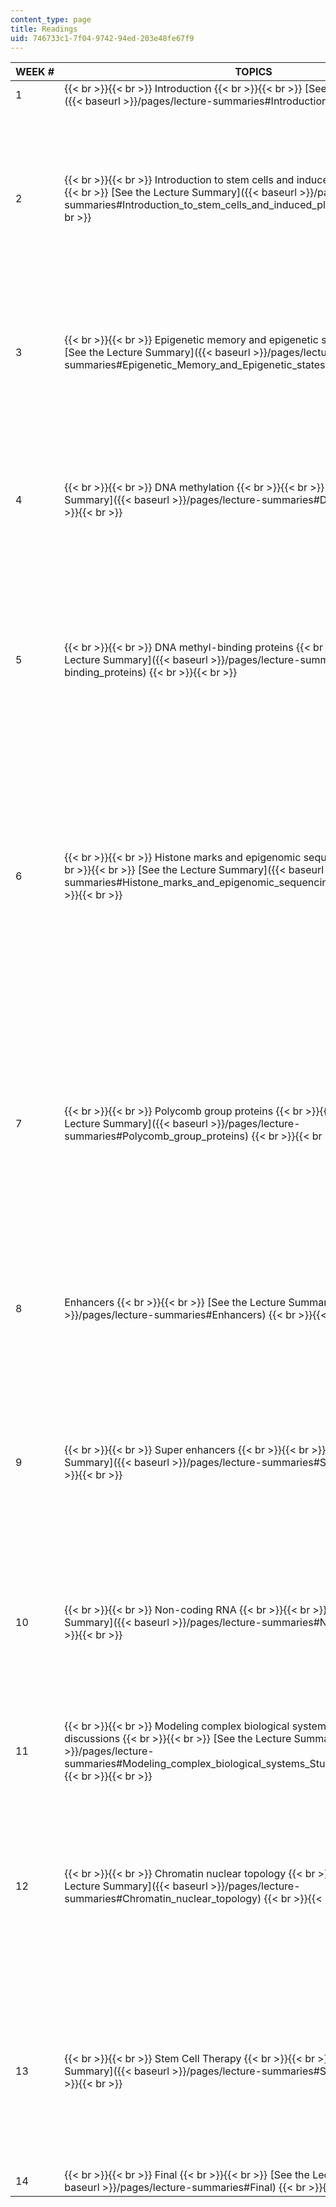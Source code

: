 ```yaml
---
content_type: page
title: Readings
uid: 746733c1-7f04-9742-94ed-203e48fe67f9
---
```


| WEEK # | TOPICS | READINGS |
| --- | --- | --- |
| 1 |  {{< br >}}{{< br >}} Introduction {{< br >}}{{< br >}} [See the Lecture Summary]({{< baseurl >}}/pages/lecture-summaries#Introduction) {{< br >}}{{< br >}}  | No Readings |
| 2 |  {{< br >}}{{< br >}} Introduction to stem cells and induced pluripotency {{< br >}}{{< br >}} [See the Lecture Summary]({{< baseurl >}}/pages/lecture-summaries#Introduction_to_stem_cells_and_induced_pluripotency) {{< br >}}{{< br >}}  |  {{< br >}}{{< br >}} Grabarek, J. B., K. Zyzyńska, et al. "[Differential Plasticity of Epiblast and Primitive Endoderm Precursors within the ICM of the Early Mouse Embryo](http://dx.doi.org/10.1242/dev.067702)." _Development_ 139, no. 1 (2012): 129–39. {{< br >}}{{< br >}} Takahashi, K., and S. Yamanaka. "[Induction of Pluripotent Stem Cells from Mouse Embryonic and Adult Fibroblast Cultures by Defined Factors](http://dx.doi.org/10.1016/j.cell.2006.07.024)." _Cell_ 126, no. 4 (2006): 663–76. {{< br >}}{{< br >}}  |
| 3 |  {{< br >}}{{< br >}} Epigenetic memory and epigenetic states {{< br >}}{{< br >}} [See the Lecture Summary]({{< baseurl >}}/pages/lecture-summaries#Epigenetic_Memory_and_Epigenetic_states) {{< br >}}{{< br >}}  |  {{< br >}}{{< br >}} Kim, K., A. Doi, et al. "[Epigenetic Memory in Induced Pluripotent Stem Cells](http://dx.doi.org/10.1038/nature09342)." _Nature_ 467, no. 7313 (2010): 285–90. {{< br >}}{{< br >}} Gafni, O., L. Weinberger, et al. "[Derivation of Novel Human Ground State Naive Pluripotent Stem Cells](http://dx.doi.org/10.1038/nature12745)." _Nature_ 504, no. 7479 (2013): 282–6. {{< br >}}{{< br >}}  |
| 4 |  {{< br >}}{{< br >}} DNA methylation {{< br >}}{{< br >}} [See the Lecture Summary]({{< baseurl >}}/pages/lecture-summaries#DNA_methylation) {{< br >}}{{< br >}}  |  {{< br >}}{{< br >}} Okano, M., D. W. Bell, et al. ["DNA Methyltransferases Dnmt3a and Dnmt3b are Essential for De Novo Methylation and Mammalian Development](http://dx.doi.org/10.1016/S0092-8674(00)81656-6)." _Cell_ 99, no. 3 (1999): 247–57. {{< br >}}{{< br >}} Bhutani, N., J. J. Brady, et al. "[Reprogramming Towards Pluripotency Requires AID-dependent DNA Demethylation](http://dx.doi.org/10.1038/nature08752)." _Nature_ 463, no. 7284 (2010): 1042–7. {{< br >}}{{< br >}}  |
| 5 |  {{< br >}}{{< br >}} DNA methyl-binding proteins {{< br >}}{{< br >}} [See the Lecture Summary]({{< baseurl >}}/pages/lecture-summaries#DNAmethyl-binding_proteins) {{< br >}}{{< br >}}  |  {{< br >}}{{< br >}} Jones, P. L., G. J. Veenstra, et al. "[Methylated DNA and MeCP2 Recruit Histone Deacetylase to Repress Transcription](http://www.ncbi.nlm.nih.gov/pubmed/9620779)." _Nature Genetics_ 19, no. 2 (1998): 187–91. {{< br >}}{{< br >}} Guy, J., J. Gan, et al. "[Reversal of Neurological Defects in a Mouse Model of Rett Syndrome](http://dx.doi.org/10.1126/science.1138389)." _Science_ 315, no. 5815 (2007): 1143–7. {{< br >}}{{< br >}}  |
| 6 |  {{< br >}}{{< br >}} Histone marks and epigenomic sequencing technologies {{< br >}}{{< br >}} [See the Lecture Summary]({{< baseurl >}}/pages/lecture-summaries#Histone_marks_and_epigenomic_sequencing_technologies) {{< br >}}{{< br >}}  |  {{< br >}}{{< br >}} Mikkelsen, T. S., M. Ku, et al. "[Genome-wide Maps of Chromatin State in Pluripotent and Lineage-Committed Cells](http://dx.doi.org/10.1038/nature06008)." _Nature_ 448, no. 7153 (2007): 553–60. {{< br >}}{{< br >}} Bernstein, B. E., T. S. Mikkelsen, et al. "[A Bivalent Chromatin Structure Marks Key Developmental Genes in Embryonic Stem Cells](http://dx.doi.org/10.1016/j.cell.2006.02.041)." _Cell_ 125, no. 2 (2006): 315–26. {{< br >}}{{< br >}} Buro, L. J., S. Shah, et al. "[Chromatin Immunoprecipitation (ChIP) to Assay Dynamic Histone Modification in Activated Gene Expression in Human Cells](http://dx.doi.org/10.3791/2053)." _Journal of Visualized Experiments_, no. 41 (2010): e2053. [http://www.jove.com/video/2053](http://www.jove.com/video/2053) {{< br >}}{{< br >}}  |
| 7 |  {{< br >}}{{< br >}} Polycomb group proteins {{< br >}}{{< br >}} [See the Lecture Summary]({{< baseurl >}}/pages/lecture-summaries#Polycomb_group_proteins) {{< br >}}{{< br >}}  |  {{< br >}}{{< br >}} Boyer, L. A., K. Plath, et al. "[Polycomb Complexes Repress Developmental Regulators in Murine Embryonic Stem Cells](http://dx.doi.org/10.1038/nature04733)." _Nature_ 441, no. 7091 (2006): 349–53. {{< br >}}{{< br >}} Sneeringer, C. J., M. P. Scott, et al. "[Coordinated Activities of Wild-type Plus Mutant EZH2 Drive Tumor-Associated Hypertrimethylation of Lysine 27 on Histone H3 (H3K27) in Human B-cell Lymphomas](http://dx.doi.org/10.1073/pnas.1012525107)." _Proceedings of the National Academy of Sciences of the United States of America_ 107, no. 49 (2010): 20980–5. {{< br >}}{{< br >}}  |
| 8 | Enhancers {{< br >}}{{< br >}} [See the Lecture Summary]({{< baseurl >}}/pages/lecture-summaries#Enhancers) {{< br >}}{{< br >}}  |  {{< br >}}{{< br >}} Visel, A., M. J. Blow, et al. "[ChIP-seq Accurately Predicts Tissue-Specific Activity of Enhancers](http://dx.doi.org/10.1038/nature07730)." _Nature_ 457, no. 7231 (2009): 854–8. {{< br >}}{{< br >}} Rada-Iglesias, A., R. Bajpai, et al. "[A Unique Chromatin Signature Uncovers Early Developmental Enhancers in Humans](http://dx.doi.org/10.1038/nature09692)." _Nature_ 470, no. 7333 (2010): 279–83. {{< br >}}{{< br >}}  |
| 9 |  {{< br >}}{{< br >}} Super enhancers {{< br >}}{{< br >}} [See the Lecture Summary]({{< baseurl >}}/pages/lecture-summaries#Super_enhancers) {{< br >}}{{< br >}}  |  {{< br >}}{{< br >}} Whyte, W. A., D. A. Orlando, et al. "[Master Transcription Factors and Mediator Establish Super-Enhancers at Key Cell Identity Genes](http://dx.doi.org/10.1016/j.cell.2013.03.035)." _Cell_ 153, no. 2 (2013): 307–19. {{< br >}}{{< br >}} Lovén, J., H. A. Hoke, et al. "[Selective Inhibition of Tumor Oncogenes by Disruption of Super-Enhancers](http://dx.doi.org/10.1016/j.cell.2013.03.036)." _Cell_ 153, no. 2 (2013): 320–34. {{< br >}}{{< br >}}  |
| 10 |  {{< br >}}{{< br >}} Non-coding RNA {{< br >}}{{< br >}} [See the Lecture Summary]({{< baseurl >}}/pages/lecture-summaries#Non-coding_RNA) {{< br >}}{{< br >}}  |  {{< br >}}{{< br >}} Guttman, M., I. Amit, et al. "[Chromatin Signature Reveals Over a Thousand Highly Conserved Large Non-Coding RNAs in Mammals](http://dx.doi.org/10.1038/nature07672)." _Nature_ 458, no. 7235 (2009): 223–7. {{< br >}}{{< br >}} Rinn, J. L., M. Kertesz, et al. "[Functional Demarcation of Active and Silent Chromatin Domains in Human HOX Loci by Noncoding RNAs](http://dx.doi.org/10.1016/j.cell.2007.05.022)." _Cell_ 129, no. 7 (2007): 1311–23. {{< br >}}{{< br >}}  |
| 11 |  {{< br >}}{{< br >}} Modeling complex biological systems & Student paper discussions {{< br >}}{{< br >}} [See the Lecture Summary]({{< baseurl >}}/pages/lecture-summaries#Modeling_complex_biological_systems_Student_paper_discussions) {{< br >}}{{< br >}}  |  {{< br >}}{{< br >}} Umbach, J. A., K. L. Adams, et al. "[Functional Neuromuscular Junctions Formed by Embryonic Stem Cell-Derived Motor Neurons](http://dx.doi.org/10.1371/journal.pone.0036049)." _PLoS One_ 7, no. 5 (2012): e36049. {{< br >}}{{< br >}}  |
| 12 |  {{< br >}}{{< br >}} Chromatin nuclear topology {{< br >}}{{< br >}} [See the Lecture Summary]({{< baseurl >}}/pages/lecture-summaries#Chromatin_nuclear_topology) {{< br >}}{{< br >}}  |  {{< br >}}{{< br >}} Meister, P., B. D. Towbin, et al. "[The Spatial Dynamics of Tissue-Specific Promoters During C. Elegans Development](http://dx.doi.org/10.1101/gad.559610)." _Genes & Development_ 24, no. 8 (2010): 766–82. {{< br >}}{{< br >}} Hou, C., L. Li, et al. "[Gene Density, Transcription, and Insulators Contribute to the Partition of the Drosophila Genome into Physical Domains](http://dx.doi.org/10.1016/j.molcel.2012.08.031)." _Molecular Cell_ 48, no. 3 (2012): 471–84. {{< br >}}{{< br >}}  |
| 13 |  {{< br >}}{{< br >}} Stem Cell Therapy {{< br >}}{{< br >}} [See the Lecture Summary]({{< baseurl >}}/pages/lecture-summaries#Stem_Cell_Therapy) {{< br >}}{{< br >}}  |  {{< br >}}{{< br >}} Hanna, J., M. Wernig, et al. "[Treatment of Sickle Cell Anemia Mouse Model with IPS Cells Generated from Autologous Skin](http://dx.doi.org/10.1126/science.1152092)." _Science_ 318, no. 5858 (2007): 1920–3. {{< br >}}{{< br >}} Tsuji, O., K. Miura, et al. "[Therapeutic Potential of Appropriately Evaluated Safe-Induced Pluripotent Stem Cells for Spinal Cord Injury](http://dx.doi.org/10.1073/pnas.0910106107)." _Proceedings of the National Academy of Sciences of the United States of America_ 107, no. 28 (2010): 12704–9. {{< br >}}{{< br >}}  |
| 14 |  {{< br >}}{{< br >}} Final {{< br >}}{{< br >}} [See the Lecture Summary]({{< baseurl >}}/pages/lecture-summaries#Final) {{< br >}}{{< br >}}  | No Readings